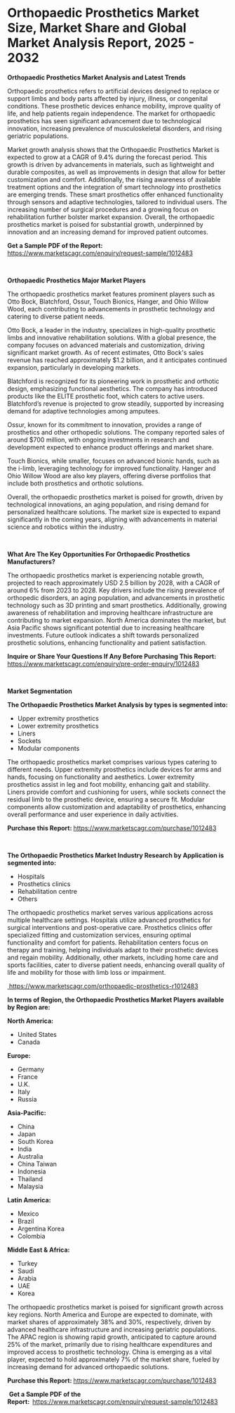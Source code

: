 <p><h1>Orthopaedic Prosthetics Market Size, Market Share and Global Market Analysis Report, 2025 - 2032</h1></p><p><strong>Orthopaedic Prosthetics Market Analysis and Latest Trends</strong></p>
<p><p>Orthopaedic prosthetics refers to artificial devices designed to replace or support limbs and body parts affected by injury, illness, or congenital conditions. These prosthetic devices enhance mobility, improve quality of life, and help patients regain independence. The market for orthopaedic prosthetics has seen significant advancement due to technological innovation, increasing prevalence of musculoskeletal disorders, and rising geriatric populations.</p><p>Market growth analysis shows that the Orthopaedic Prosthetics Market is expected to grow at a CAGR of 9.4% during the forecast period. This growth is driven by advancements in materials, such as lightweight and durable composites, as well as improvements in design that allow for better customization and comfort. Additionally, the rising awareness of available treatment options and the integration of smart technology into prosthetics are emerging trends. These smart prosthetics offer enhanced functionality through sensors and adaptive technologies, tailored to individual users. The increasing number of surgical procedures and a growing focus on rehabilitation further bolster market expansion. Overall, the orthopaedic prosthetics market is poised for substantial growth, underpinned by innovation and an increasing demand for improved patient outcomes.</p></p>
<p><strong>Get a Sample PDF of the Report:&nbsp;</strong> <a href="https://www.marketscagr.com/enquiry/request-sample/1012483?utm_campaign=3077&utm_medium=2&utm_source=Github&utm_content=ia&utm_term=16042025&utm_id=orthopaedic-prosthetics">https://www.marketscagr.com/enquiry/request-sample/1012483</a></p>
<p>&nbsp;</p>
<p><strong>Orthopaedic Prosthetics Major Market Players</strong></p>
<p><p>The orthopaedic prosthetics market features prominent players such as Otto Bock, Blatchford, Ossur, Touch Bionics, Hanger, and Ohio Willow Wood, each contributing to advancements in prosthetic technology and catering to diverse patient needs.</p><p>Otto Bock, a leader in the industry, specializes in high-quality prosthetic limbs and innovative rehabilitation solutions. With a global presence, the company focuses on advanced materials and customization, driving significant market growth. As of recent estimates, Otto Bock's sales revenue has reached approximately $1.2 billion, and it anticipates continued expansion, particularly in developing markets.</p><p>Blatchford is recognized for its pioneering work in prosthetic and orthotic design, emphasizing functional aesthetics. The company has introduced products like the ELITE prosthetic foot, which caters to active users. Blatchford’s revenue is projected to grow steadily, supported by increasing demand for adaptive technologies among amputees.</p><p>Ossur, known for its commitment to innovation, provides a range of prosthetics and other orthopedic solutions. The company reported sales of around $700 million, with ongoing investments in research and development expected to enhance product offerings and market share.</p><p>Touch Bionics, while smaller, focuses on advanced bionic hands, such as the i-limb, leveraging technology for improved functionality. Hanger and Ohio Willow Wood are also key players, offering diverse portfolios that include both prosthetics and orthotic solutions.</p><p>Overall, the orthopaedic prosthetics market is poised for growth, driven by technological innovations, an aging population, and rising demand for personalized healthcare solutions. The market size is expected to expand significantly in the coming years, aligning with advancements in material science and robotics within the industry.</p></p>
<p>&nbsp;</p>
<p><strong>What Are The Key Opportunities For Orthopaedic Prosthetics Manufacturers?</strong></p>
<p><p>The orthopaedic prosthetics market is experiencing notable growth, projected to reach approximately USD 2.5 billion by 2028, with a CAGR of around 6% from 2023 to 2028. Key drivers include the rising prevalence of orthopedic disorders, an aging population, and advancements in prosthetic technology such as 3D printing and smart prosthetics. Additionally, growing awareness of rehabilitation and improving healthcare infrastructure are contributing to market expansion. North America dominates the market, but Asia Pacific shows significant potential due to increasing healthcare investments. Future outlook indicates a shift towards personalized prosthetic solutions, enhancing functionality and patient satisfaction.</p></p>
<p><strong>Inquire or Share Your Questions If Any Before Purchasing This Report:</strong> <a href="https://www.marketscagr.com/enquiry/pre-order-enquiry/1012483?utm_campaign=3077&utm_medium=2&utm_source=Github&utm_content=ia&utm_term=16042025&utm_id=orthopaedic-prosthetics">https://www.marketscagr.com/enquiry/pre-order-enquiry/1012483</a></p>
<p>&nbsp;</p>
<p><strong>Market Segmentation</strong></p>
<p><strong>The Orthopaedic Prosthetics Market Analysis by types is segmented into:</strong></p>
<p><ul><li>Upper extremity prosthetics</li><li>Lower extremity prosthetics</li><li>Liners</li><li>Sockets</li><li>Modular components</li></ul></p>
<p><p>The orthopaedic prosthetics market comprises various types catering to different needs. Upper extremity prosthetics include devices for arms and hands, focusing on functionality and aesthetics. Lower extremity prosthetics assist in leg and foot mobility, enhancing gait and stability. Liners provide comfort and cushioning for users, while sockets connect the residual limb to the prosthetic device, ensuring a secure fit. Modular components allow customization and adaptability of prosthetics, enhancing overall performance and user experience in daily activities.</p></p>
<p><strong>Purchase this Report:&nbsp;</strong><a href="https://www.marketscagr.com/purchase/1012483?utm_campaign=3077&utm_medium=2&utm_source=Github&utm_content=ia&utm_term=16042025&utm_id=orthopaedic-prosthetics">https://www.marketscagr.com/purchase/1012483</a></p>
<p>&nbsp;</p>
<p><strong>The Orthopaedic Prosthetics Market Industry Research by Application is segmented into:</strong></p>
<p><ul><li>Hospitals</li><li>Prosthetics clinics</li><li>Rehabilitation centre</li><li>Others</li></ul></p>
<p><p>The orthopaedic prosthetics market serves various applications across multiple healthcare settings. Hospitals utilize advanced prosthetics for surgical interventions and post-operative care. Prosthetics clinics offer specialized fitting and customization services, ensuring optimal functionality and comfort for patients. Rehabilitation centers focus on therapy and training, helping individuals adapt to their prosthetic devices and regain mobility. Additionally, other markets, including home care and sports facilities, cater to diverse patient needs, enhancing overall quality of life and mobility for those with limb loss or impairment.</p></p>
<p><a href="https://www.marketscagr.com/orthopaedic-prosthetics-r1012483?utm_campaign=3077&utm_medium=2&utm_source=Github&utm_content=ia&utm_term=16042025&utm_id=orthopaedic-prosthetics">&nbsp;https://www.marketscagr.com/orthopaedic-prosthetics-r1012483</a></p>
<p><strong>In terms of Region, the Orthopaedic Prosthetics Market Players available by Region are:</strong></p>
<p>
    <p> <strong> North America: </strong>
        <ul>
            <li>United States</li>
            <li>Canada</li>
        </ul>
        </p> 
    <p> <strong> Europe: </strong>
        <ul>
            <li>Germany</li>
            <li>France</li>
            <li>U.K.</li>
            <li>Italy</li>
            <li>Russia</li>
        </ul>
        </p> 
    <p> <strong> Asia-Pacific: </strong>
        <ul>
            <li>China</li>
            <li>Japan</li>
            <li>South Korea</li>
            <li>India</li>
            <li>Australia</li>
            <li>China Taiwan</li>
            <li>Indonesia</li>
            <li>Thailand</li>
            <li>Malaysia</li>
        </ul>
        </p> 
    <p> <strong> Latin America: </strong>
        <ul>
            <li>Mexico</li>
            <li>Brazil</li>
            <li>Argentina Korea</li>
            <li>Colombia</li>
        </ul>
        </p> 
    <p> <strong> Middle East & Africa: </strong>
        <ul>
            <li>Turkey</li>
            <li>Saudi</li>
            <li>Arabia</li>
            <li>UAE</li>
            <li>Korea</li>
        </ul>
    </p>
    </p>
<p><p>The orthopaedic prosthetics market is poised for significant growth across key regions. North America and Europe are expected to dominate, with market shares of approximately 38% and 30%, respectively, driven by advanced healthcare infrastructure and increasing geriatric populations. The APAC region is showing rapid growth, anticipated to capture around 25% of the market, primarily due to rising healthcare expenditures and improved access to prosthetic technology. China is emerging as a vital player, expected to hold approximately 7% of the market share, fueled by increasing demand for advanced orthopaedic solutions.</p></p>
<p><strong>Purchase this Report: </strong><a href="https://www.marketscagr.com/purchase/1012483?utm_campaign=3077&utm_medium=2&utm_source=Github&utm_content=ia&utm_term=16042025&utm_id=orthopaedic-prosthetics">https://www.marketscagr.com/purchase/1012483</a></p>
<p>&nbsp;<strong>Get a Sample PDF of the Report:&nbsp;&nbsp;</strong><a href="https://www.marketscagr.com/enquiry/request-sample/1012483?utm_campaign=3077&utm_medium=2&utm_source=Github&utm_content=ia&utm_term=16042025&utm_id=orthopaedic-prosthetics">https://www.marketscagr.com/enquiry/request-sample/1012483</a></p>
<p><strong></strong></p>
<p><p></p><p></p><p></p></p>